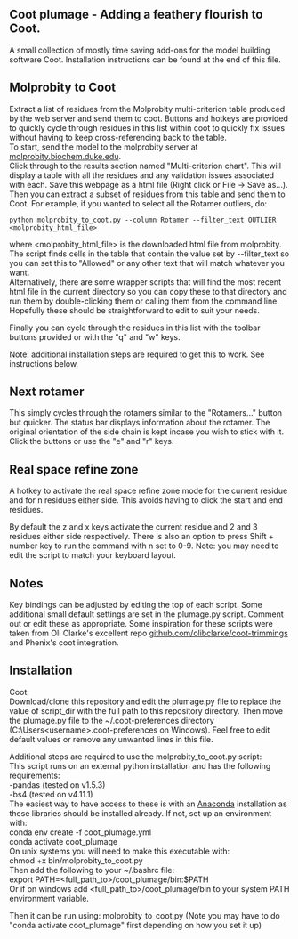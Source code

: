 ## Coot plumage - Adding a feathery flourish to Coot.

A small collection of mostly time saving add-ons for the model building software Coot.
Installation instructions can be found at the end of this file.

## Molprobity to Coot
Extract a list of residues from the Molprobity multi-criterion table produced by the web server and send them to coot. Buttons and hotkeys are provided to quickly cycle through residues in this list within coot to quickly fix issues without having to keep cross-referencing back to the table.  
To start, send the model to the molprobity server at [molprobity.biochem.duke.edu](molprobity.biochem.duke.edu).  
Click through to the results section named "Multi-criterion chart". This will display a table with all the residues and any validation issues associated with each. Save this webpage as a html file (Right click or File -> Save as...).
Then you can extract a subset of residues from this table and send them to Coot. For example, if you wanted to select all the Rotamer outliers, do:
```
python molprobity_to_coot.py --column Rotamer --filter_text OUTLIER <molprobity_html_file>
```
where <molprobity_html_file> is the downloaded html file from molprobity. The script finds cells in the table that contain the value set by --filter_text so you can set this to "Allowed" or any other text that will match whatever you want.  
Alternatively, there are some wrapper scripts that will find the most recent html file in the current directory so you can copy these to that directory and run them by double-clicking them or calling them from the command line. Hopefully these should be straightforward to edit to suit your needs. 

Finally you can cycle through the residues in this list with the toolbar buttons provided or with the "q" and "w" keys. 

Note: additional installation steps are required to get this to work. See instructions below.
## Next rotamer
This simply cycles through the rotamers similar to the "Rotamers..." button but quicker. The status bar displays information about the rotamer. The original orientation of the side chain is kept incase you wish to stick with it.
Click the buttons or use the "e" and "r" keys. 

## Real space refine zone
A hotkey to activate the real space refine zone mode for the current residue and for n residues either side. This avoids having to click the start and end residues. 

By default the z and x keys activate the current residue and 2 and 3 residues either side respectively. There is also an option to press Shift + number key to run the command with n set to 0-9. Note: you may need to edit the script to match your keyboard layout. 

## Notes

Key bindings can be adjusted by editing the top of each script.
Some additional small default settings are set in the plumage.py script. Comment out or edit these as appropriate.
Some inspiration for these scripts were taken from Oli Clarke's excellent repo [github.com/olibclarke/coot-trimmings](github.com/olibclarke/coot-trimmings) and Phenix's coot integration.  

## Installation
Coot:   
Download/clone this repository and edit the plumage.py file to replace the value of script_dir with the full path to this repository directory. Then move the plumage.py file to the ~/.coot-preferences directory (C:\Users\<username>\.coot-preferences on Windows). Feel free to edit default values or remove any unwanted lines in this file. 

Additional steps are required to use the molprobity_to_coot.py script:  
This script runs on an external python installation and has the following requirements:  
-pandas (tested on v1.5.3)  
-bs4 (tested on v4.11.1)  
The easiest way to have access to these is with an [Anaconda](https://www.anaconda.com/download) installation as these libraries should be installed already. If not, set up an environment with:  
conda env create -f coot_plumage.yml  
conda activate coot_plumage  
On unix systems you will need to make this executable with:  
chmod +x bin/molprobity_to_coot.py  
Then add the following to your ~/.bashrc file:  
export PATH=<full_path_to>/coot_plumage/bin:$PATH  
Or if on windows add <full_path_to>/coot_plumage/bin to your system PATH environment variable.  

Then it can be run using:
molprobity_to_coot.py
(Note you may have to do "conda activate coot_plumage" first depending on how you set it up)





